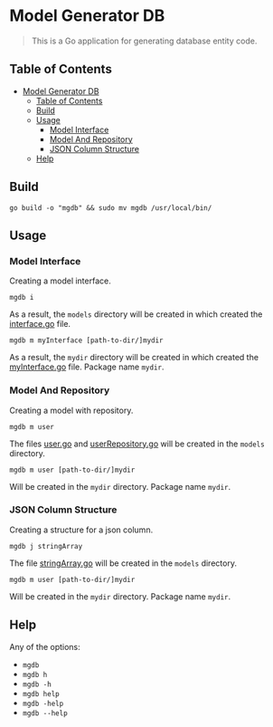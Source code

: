 # Model Generator DB

> This is a Go application for generating database entity code.

## Table of Contents

- [Model Generator DB](#model-generator-db)
  - [Table of Contents](#table-of-contents)
  - [Build](#build)
  - [Usage](#usage)
    - [Model Interface](#model-interface)
    - [Model And Repository](#model-and-repository)
    - [JSON Column Structure](#json-column-structure)
  - [Help](#help)

## Build

```shell script
go build -o "mgdb" && sudo mv mgdb /usr/local/bin/
```

## Usage

### Model Interface

Creating a model interface.

```shell script
mgdb i
```
As a result, the `models` directory will be created in which created the [interface.go](samples/interface.md) file.

```shell script
mgdb m myInterface [path-to-dir/]mydir
```
As a result, the `mydir` directory will be created in which created the [myInterface.go](samples/myInterface.md) file. Package name `mydir`.

### Model And Repository

Creating a model with repository.

```shell script
mgdb m user
```

The files [user.go](samples/user.md) and [userRepository.go](samples/userRepository.md) will be created in the `models` directory.

```shell script
mgdb m user [path-to-dir/]mydir
```
Will be created in the `mydir` directory. Package name `mydir`.

### JSON Column Structure

Creating a structure for a json column.

```shell script
mgdb j stringArray
```

The file [stringArray.go](samples/stringArray.md) will be created in the `models` directory.

```shell script
mgdb m user [path-to-dir/]mydir
```
Will be created in the `mydir` directory. Package name `mydir`.

## Help

Any of the options:
- `mgdb`
- `mgdb h`
- `mgdb -h`
- `mgdb help`
- `mgdb -help`
- `mgdb --help`
 